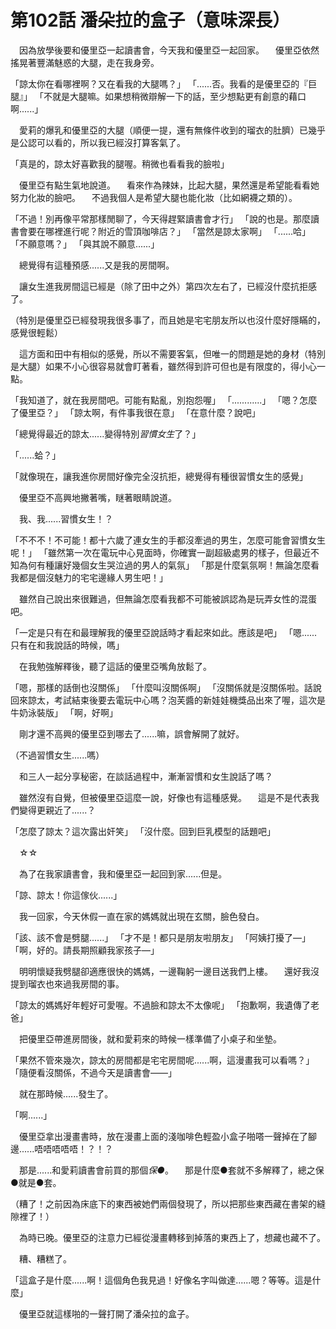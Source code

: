 # 第102話 潘朵拉的盒子（意味深長）

　因為放學後要和優里亞一起讀書會，今天我和優里亞一起回家。
　優里亞依然搖晃著豐滿魅惑的大腿，走在我身旁。

「諒太你在看哪裡啊？又在看我的大腿嗎？」
「......否。我看的是優里亞的『巨腿』」
「不就是大腿嘛。如果想稍微辯解一下的話，至少想點更有創意的藉口啊......」

　愛莉的爆乳和優里亞的大腿（順便一提，還有無條件收到的瑠衣的肚臍）已幾乎是公認可以看的，所以我已經沒打算客氣了。

「真是的，諒太好喜歡我的腿喔。稍微也看看我的臉啦」

　優里亞有點生氣地說道。
　看來作為辣妹，比起大腿，果然還是希望能看看她努力化妝的臉吧。
　不過我個人是希望大腿也能化妝（比如網襪之類的）。

「不過！別再像平常那樣閒聊了，今天得趕緊讀書會才行」
「說的也是。那麼讀書會要在哪裡進行呢？附近的雪頂咖啡店？」
「當然是諒太家啊」
「......哈」
「不願意嗎？」
「與其說不願意......」

　總覺得有這種預感......又是我的房間啊。

　讓女生進我房間這已經是（除了田中之外）第四次左右了，已經沒什麼抗拒感了。

（特別是優里亞已經發現我很多事了，而且她是宅宅朋友所以也沒什麼好隱瞞的，感覺很輕鬆）

　這方面和田中有相似的感覺，所以不需要客氣，但唯一的問題是她的身材（特別是大腿）如果不小心很容易就會盯著看，雖然得到許可但也是有限度的，得小心一點。

「我知道了，就在我房間吧。可能有點亂，別抱怨喔」
「............」
「嗯？怎麼了優里亞？」
「諒太啊，有件事我很在意」
「在意什麼？說吧」

「總覺得最近的諒太......變得特別*習慣女生*了？」

「......蛤？」

「就像現在，讓我進你房間好像完全沒抗拒，總覺得有種很習慣女生的感覺」

　優里亞不高興地撇著嘴，瞇著眼睛說道。

　我、我......習慣女生！？

「不不不！不可能！都十六歲了連女生的手都沒牽過的男生，怎麼可能會習慣女生呢！」
「雖然第一次在電玩中心見面時，你確實一副超級處男的樣子，但最近不知為何有種讓好幾個女生哭泣過的男人的氣氛」
「那是什麼氣氛啊！無論怎麼看我都是個沒魅力的宅宅邊緣人男生吧！」

　雖然自己說出來很難過，但無論怎麼看我都不可能被誤認為是玩弄女性的混蛋吧。

「一定是只有在和最理解我的優里亞說話時才看起來如此。應該是吧」
「嗯......只有在和我說話的時候，嗎」

　在我勉強解釋後，聽了這話的優里亞嘴角放鬆了。

「嗯，那樣的話倒也沒關係」
「什麼叫沒關係啊」
「沒關係就是沒關係啦。話說回來諒太，考試結束後要去電玩中心嗎？泡芙醬的新娃娃機獎品出來了喔，這次是牛奶泳裝版」
「啊，好啊」

　剛才還不高興的優里亞到哪去了......嘛，誤會解開了就好。

（不過習慣女生......嗎）

　和三人一起分享秘密，在談話過程中，漸漸習慣和女生說話了嗎？

　雖然沒有自覺，但被優里亞這麼一說，好像也有這種感覺。
　這是不是代表我們變得更親近了......？

「怎麼了諒太？這次露出奸笑」
「沒什麼。回到巨乳模型的話題吧」

　☆☆

　為了在我家讀書會，我和優里亞一起回到家......但是。

「諒、諒太！你這傢伙......」

　我一回家，今天休假一直在家的媽媽就出現在玄關，臉色發白。

「該、該不會是劈腿......」
「才不是！都只是朋友啦朋友」
「阿姨打擾了—」
「啊，好的。請長期照顧我家孩子—」

　明明懷疑我劈腿卻適應很快的媽媽，一邊鞠躬一邊目送我們上樓。
　還好我沒提到瑠衣也來過我房間的事。

「諒太的媽媽好年輕好可愛喔。不過臉和諒太不太像呢」
「抱歉啊，我遺傳了老爸」

　把優里亞帶進房間後，就和愛莉來的時候一樣準備了小桌子和坐墊。

「果然不管來幾次，諒太的房間都是宅宅房間呢......啊，這漫畫我可以看嗎？」
「隨便看沒關係，不過今天是讀書會——」

　就在那時候......發生了。

「啊......」

　優里亞拿出漫畫書時，放在漫畫上面的淺咖啡色輕盈小盒子啪嗒一聲掉在了腳邊......唔唔唔唔唔！？！？

　那是......和愛莉讀書會前買的那個*保●*。
　那是什麼●套就不多解釋了，總之保●就是●套。

（糟了！之前因為床底下的東西被她們兩個發現了，所以把那些東西藏在書架的縫隙裡了！）

　為時已晚。優里亞的注意力已經從漫畫轉移到掉落的東西上了，想藏也藏不了。

　糟、糟糕了。

「這盒子是什麼......啊！這個角色我見過！好像名字叫做達......嗯？等等。這是什麼」

　優里亞就這樣啪的一聲打開了潘朵拉的盒子。